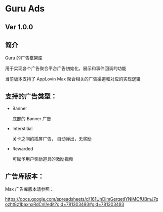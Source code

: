 # Guru Ads

## Ver 1.0.0


## 简介

Guru 的广告框架库

用于实现各个广告聚合平台广告初始化，展示和事件回调的功能

当前版本支持了 AppLovin Max 聚合相关的广告渠道和对应的实现逻辑


## 支持的广告类型：

* Banner

    底部的 Banner 广告


* Interstitial

    关卡之间的插屏广告， 自动弹出，无奖励


* Rewarded

    可赋予用户奖励道具的激励视频


## 广告库版本：

Max 广告库版本请参照：

https://docs.google.com/spreadsheets/d/161UnDimGerqetIYNiMCfUBmJ7qozht8z1baxnxRdCnI/edit?gid=781303493#gid=781303493
